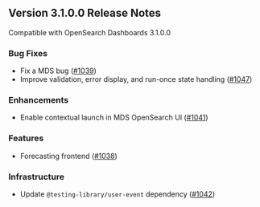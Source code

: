 ## Version 3.1.0.0 Release Notes

Compatible with OpenSearch Dashboards 3.1.0.0

### Bug Fixes
- Fix a MDS bug ([#1039](https://github.com/opensearch-project/anomaly-detection-dashboards-plugin/pull/1039))
- Improve validation, error display, and run-once state handling ([#1047](https://github.com/opensearch-project/anomaly-detection-dashboards-plugin/pull/1047))


### Enhancements
- Enable contextual launch in MDS OpenSearch UI ([#1041](https://github.com/opensearch-project/anomaly-detection-dashboards-plugin/pull/1041))

### Features
- Forecasting frontend ([#1038](https://github.com/opensearch-project/anomaly-detection-dashboards-plugin/pull/1038))

### Infrastructure
- Update `@testing-library/user-event` dependency ([#1042](https://github.com/opensearch-project/anomaly-detection-dashboards-plugin/pull/1042))
